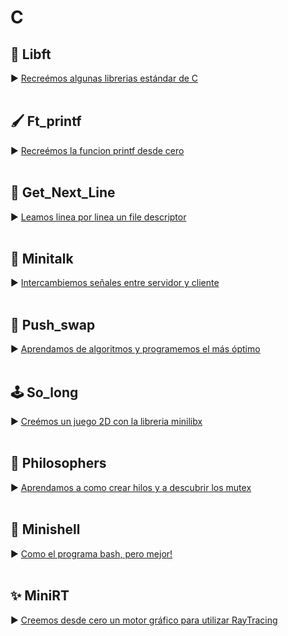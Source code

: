 # C

## 🎒 Libft
► [Recreémos algunas librerias estándar de C](https://github.com/gjmacias/libft)
<br>
<br>
## 🖌️ Ft_printf
► [Recreémos la funcion printf desde cero](https://github.com/gjmacias/ft_printf)
<br>
<br>
## 📑 Get_Next_Line
► [Leamos linea por linea un file descriptor](https://github.com/gjmacias/get_next_line)
<br>
<br>
## 📡 Minitalk
► [Intercambiemos señales entre servidor y cliente](https://github.com/gjmacias/minitalk)
<br>
<br>
## 🧮 Push_swap
► [Aprendamos de algoritmos y programemos el más óptimo](https://github.com/gjmacias/push_swap)
<br>
<br>
## 🕹️ So_long
► [Creémos un juego 2D con la libreria minilibx](https://github.com/gjmacias/so_long)
<br>
<br>
## 💭 Philosophers
► [Aprendamos a como crear hilos y a descubrir los mutex](https://github.com/gjmacias/philosophers)
<br>
<br>
## 💾 Minishell
► [Como el programa bash, pero mejor!](https://github.com/LuisEd2094/MiniShell)
<br>
<br>
## ✨ MiniRT
► [Creemos desde cero un motor gráfico para utilizar RayTracing](https://github.com/gjmacias/miniRT)
<br>
